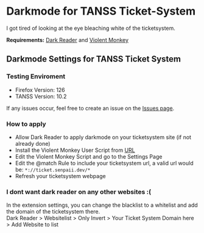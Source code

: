 # Darkmode for TANSS Ticket-System

I got tired of looking at the eye bleaching white of the ticketsystem.

**Requirements:** [Dark Reader](https://darkreader.org/) and [Violent Monkey](https://violentmonkey.github.io/)

## Darkmode Settings for TANSS Ticket System
### Testing Enviroment 
- Firefox Version: 126
- TANSS Version: 10.2

If any issues occur, feel free to create an issue on the [Issues page](https://github.com/UnlegitSenpaii/darkmode-for-tanss/issues).

### How to apply
- Allow Dark Reader to apply darkmode on your ticketsystem site (if not already done)
- Install the Violent Monkey User Script from [URL](https://raw.githubusercontent.com/UnlegitSenpaii/darkmode-for-tanss/main/violentmonkey-script.js)
- Edit the Violent Monkey Script and go to the Settings Page
- Edit the @match Rule to include your ticketsystem url, a valid url would be: `*://ticket.senpaii.dev/*`
- Refresh your ticketsystem webpage

### I dont want dark reader on any other websites :(
In the extension settings, you can change the blacklist to a whitelist and add the domain of the ticketsystem there.<br>
Dark Reader > Websitelist > Only Invert > Your Ticket System Domain here > Add Website to list
